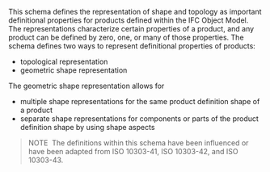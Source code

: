 ﻿This schema defines the representation of shape and topology as important definitional properties for products defined within the IFC Object Model. The representations characterize certain properties of a product, and any product can be defined by zero, one, or many of those properties. The schema defines two ways to represent definitional properties of products:

* topological representation 
* geometric shape representation 

The geometric shape representation allows for

* multiple shape representations for the same product definition shape of a product 
* separate shape representations for components or parts of the product definition shape by using shape aspects 

> NOTE&nbsp; The definitions within this schema have been influenced or have been adapted from ISO 10303-41, ISO 10303-42, and ISO 10303-43.